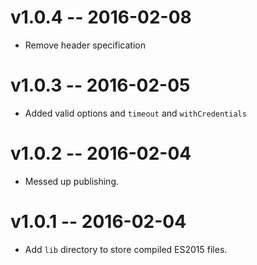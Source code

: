 # v1.0.4 -- 2016-02-08

* Remove header specification

# v1.0.3 -- 2016-02-05

* Added valid options and `timeout` and `withCredentials`

# v1.0.2 -- 2016-02-04

* Messed up publishing.

# v1.0.1 -- 2016-02-04

* Add `lib` directory to store compiled ES2015 files.
